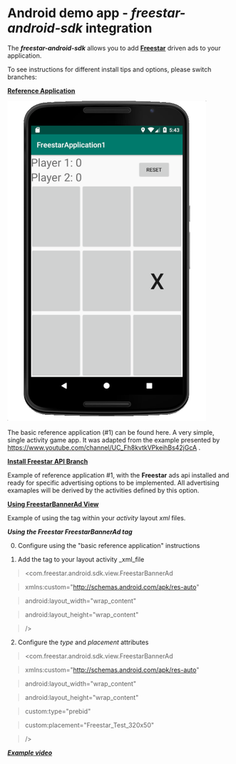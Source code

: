 # Android demo app - _freestar-android-sdk_ integration
The _**freestar-android-sdk**_ allows you to add [**Freestar**](https://www.freestar.com) driven ads to your application.

To see instructions for different install tips and options, please switch branches:

[**Reference Application**](https://freestarcapital/Freestar-Mobile-Android-SDK/new/master)

![**Basic Reference Application #1**](https://github.com/freestarcapital/Freestar-Mobile-Android-SDK/raw/master/images/app-FSA-1-0.png)

The basic reference application (#1) can be found here.  A very simple, single activity game app.  It was adapted from the example presented by https://www.youtube.com/channel/UC_Fh8kvtkVPkeihBs42jGcA .

[**Install Freestar API Branch**](https://freestarcapital/Freestar-Mobile-Android-SDK/new/freestar-api-install)

Example of reference application #1, with the **Freestar** ads api installed and ready for specific advertising options to be implemented.  All advertising examaples will be derived by the activities defined by this option.

[**Using FreestarBannerAd View**](https://freestarcapital/Freestar-Mobile-Android-SDK/new/freestar-banner-ad)

Example of using the <FreestarBannerAd> tag within your _activity_ layout _xml_ files.

_**Using the Freestar FreestarBannerAd tag**_

0) Configure using the "basic reference application" instructions

1) Add the *<FreestarBannerAd>* tag to your layout activity _xml_file

> <com.freestar.android.sdk.view.FreestarBannerAd

>   xmlns:custom="http://schemas.android.com/apk/res-auto"

>   android:layout_width="wrap_content"

>   android:layout_height="wrap_content"

> />

2) Configure the _type_ and _placement_ attributes

> <com.freestar.android.sdk.view.FreestarBannerAd

>   xmlns:custom="http://schemas.android.com/apk/res-auto"

>   android:layout_width="wrap_content"

>   android:layout_height="wrap_content"

>   custom:type="prebid"

>   custom:placement="Freestar_Test_320x50"
   
> />


[_**Example video**_](https://drive.google.com/open?id=1qFlshPINDZNs5RPi1OWu1M7-66PM1_7x)

